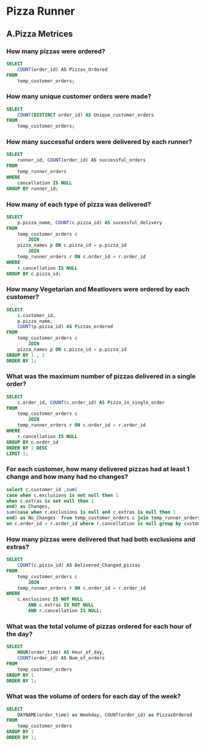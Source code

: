 # Pizza Runner

## A.Pizza Metrices

### How many pizzas were ordered?

````sql
SELECT 
    COUNT(order_id) AS Pizzas_Ordered
FROM
    temp_customer_orders;
````

### How many unique customer orders were made?

````sql
SELECT 
    COUNT(DISTINCT order_id) AS Unique_customer_orders
FROM
    temp_customer_orders;
````

### How many successful orders were delivered by each runner?

````sql
SELECT 
    runner_id, COUNT(order_id) AS successful_orders
FROM
    temp_runner_orders
WHERE
    cancellation IS NULL
GROUP BY runner_id;
````

### How many of each type of pizza was delivered?

````sql
SELECT 
    p.pizza_name, COUNT(c.pizza_id) AS sucessful_delivery
FROM
    temp_customer_orders c
        JOIN
    pizza_names p ON c.pizza_id = p.pizza_id
        JOIN
    temp_runner_orders r ON c.order_id = r.order_id
WHERE
    r.cancellation IS NULL
GROUP BY c.pizza_id;
````

### How many Vegetarian and Meatlovers were ordered by each customer?

````sql
SELECT 
    c.customer_id,
    p.pizza_name,
    COUNT(p.pizza_id) AS Pizzas_ordered
FROM
    temp_customer_orders c
        JOIN
    pizza_names p ON c.pizza_id = p.pizza_id
GROUP BY 1 , 2
ORDER BY 1;
````

### What was the maximum number of pizzas delivered in a single order?

````sql
SELECT 
    c.order_id, COUNT(c.order_id) AS Pizza_in_single_order
FROM
    temp_customer_orders c
        JOIN
    temp_runner_orders r ON c.order_id = r.order_id
WHERE
    r.cancellation IS NULL
GROUP BY c.order_id
ORDER BY 2 DESC
LIMIT 1;
````

### For each customer, how many delivered pizzas had at least 1 change and how many had no changes?

````sql
select c.customer_id ,sum(
case when c.exclusions is not null then 1
when c.extras is not null then 1
end) as Changes,
sum(case when c.exclusions is null and c.extras is null then 1
end) as No_Changes  from temp_customer_orders c join temp_runner_orders r
on c.order_id = r.order_id where r.cancellation is null group by customer_id;
````

### How many pizzas were delivered that had both exclusions and extras?

````sql
SELECT 
    COUNT(c.pizza_id) AS Delivered_Changed_pizzas
FROM
    temp_customer_orders c
        JOIN
    temp_runner_orders r ON c.order_id = r.order_id
WHERE
    c.exclusions IS NOT NULL
        AND c.extras IS NOT NULL
        AND r.cancellation IS NULL;
````

### What was the total volume of pizzas ordered for each hour of the day?

````sql
SELECT 
    HOUR(order_time) AS Hour_of_day,
    COUNT(order_id) AS Num_of_orders
FROM
    temp_customer_orders
GROUP BY 1
ORDER BY 1; 
````

### What was the volume of orders for each day of the week?

````sql
SELECT 
    DAYNAME(order_time) as Weekday, COUNT(order_id) as PizzasOrdered
FROM
    temp_customer_orders
GROUP BY 1
ORDER BY 1;
````

